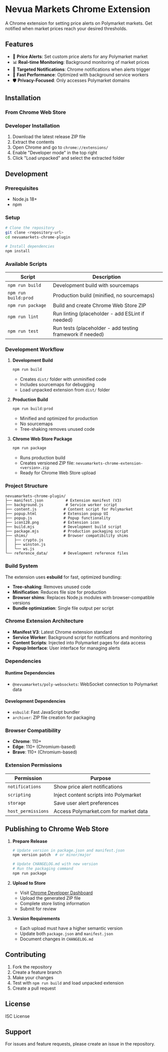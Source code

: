 # Nevua Markets Chrome Extension

A Chrome extension for setting price alerts on Polymarket markets. Get notified when market prices reach your desired thresholds.

## Features

- 🔔 **Price Alerts**: Set custom price alerts for any Polymarket market
- 📊 **Real-time Monitoring**: Background monitoring of market prices
- 🎯 **Targeted Notifications**: Chrome notifications when alerts trigger
- 🚀 **Fast Performance**: Optimized with background service workers
- 🛡️ **Privacy-Focused**: Only accesses Polymarket domains

## Installation

### From Chrome Web Store


### Developer Installation
1. Download the latest release ZIP file
2. Extract the contents
3. Open Chrome and go to `chrome://extensions/`
4. Enable "Developer mode" in the top right
5. Click "Load unpacked" and select the extracted folder

## Development

### Prerequisites
- Node.js 18+ 
- npm

### Setup
```bash
# Clone the repository
git clone <repository-url>
cd nevuamarkets-chrome-plugin

# Install dependencies
npm install
```

### Available Scripts

| Script | Description |
|--------|-------------|
| `npm run build` | Development build with sourcemaps |
| `npm run build:prod` | Production build (minified, no sourcemaps) |
| `npm run package` | Build and create Chrome Web Store ZIP |
| `npm run lint` | Run linting (placeholder - add ESLint if needed) |
| `npm run test` | Run tests (placeholder - add testing framework if needed) |

### Development Workflow

1. **Development Build**
   ```bash
   npm run build
   ```
   - Creates `dist/` folder with unminified code
   - Includes sourcemaps for debugging
   - Load unpacked extension from `dist/` folder

2. **Production Build**
   ```bash
   npm run build:prod
   ```
   - Minified and optimized for production
   - No sourcemaps
   - Tree-shaking removes unused code

3. **Chrome Web Store Package**
   ```bash
   npm run package
   ```
   - Runs production build
   - Creates versioned ZIP file: `nevuamarkets-chrome-extension-<version>.zip`
   - Ready for Chrome Web Store upload

### Project Structure

```
nevuamarkets-chrome-plugin/
├── manifest.json          # Extension manifest (V3)
├── background.js          # Service worker script
├── content.js            # Content script for Polymarket
├── popup.html            # Extension popup UI
├── popup.js              # Popup functionality
├── icon128.png           # Extension icon
├── build.mjs             # Development build script
├── package.mjs           # Production packaging script
├── shims/                # Browser compatibility shims
│   ├── crypto.js
│   ├── winston.js
│   └── ws.js
└── reference_data/       # Development reference files
```

### Build System

The extension uses **esbuild** for fast, optimized bundling:

- **Tree-shaking**: Removes unused code
- **Minification**: Reduces file size for production
- **Browser shims**: Replaces Node.js modules with browser-compatible versions
- **Bundle optimization**: Single file output per script

### Chrome Extension Architecture

- **Manifest V3**: Latest Chrome extension standard
- **Service Worker**: Background script for notifications and monitoring
- **Content Scripts**: Injected into Polymarket pages for data access
- **Popup Interface**: User interface for managing alerts

### Dependencies

#### Runtime Dependencies
- `@nevuamarkets/poly-websockets`: WebSocket connection to Polymarket data

#### Development Dependencies
- `esbuild`: Fast JavaScript bundler
- `archiver`: ZIP file creation for packaging

### Browser Compatibility

- **Chrome**: 110+
- **Edge**: 110+ (Chromium-based)
- **Brave**: 110+ (Chromium-based)

### Extension Permissions

| Permission | Purpose |
|------------|---------|
| `notifications` | Show price alert notifications |
| `scripting` | Inject content scripts into Polymarket |
| `storage` | Save user alert preferences |
| `host_permissions` | Access Polymarket.com for market data |

## Publishing to Chrome Web Store

1. **Prepare Release**
   ```bash
   # Update version in package.json and manifest.json
   npm version patch  # or minor/major
   
   # Update CHANGELOG.md with new version
   # Run the packaging command
   npm run package
   ```

2. **Upload to Store**
   - Visit [Chrome Developer Dashboard](https://chrome.google.com/webstore/devconsole/)
   - Upload the generated ZIP file
   - Complete store listing information
   - Submit for review

3. **Version Requirements**
   - Each upload must have a higher semantic version
   - Update both `package.json` and `manifest.json`
   - Document changes in `CHANGELOG.md`

## Contributing

1. Fork the repository
2. Create a feature branch
3. Make your changes
4. Test with `npm run build` and load unpacked extension
5. Create a pull request

## License

ISC License

## Support

For issues and feature requests, please create an issue in the repository. 